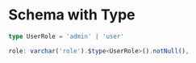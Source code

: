 # Schema with Type

```ts
type UserRole = 'admin' | 'user'

role: varchar('role').$type<UserRole>().notNull(),
```
